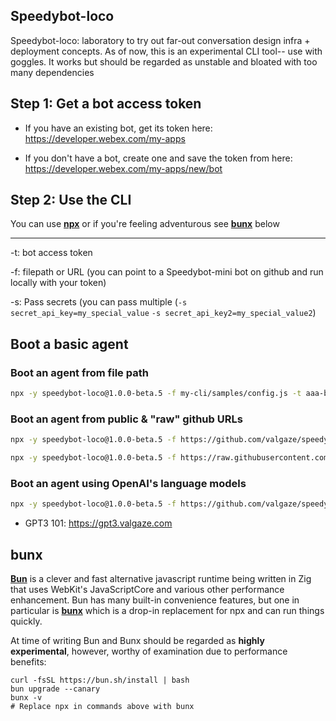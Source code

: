 ## Speedybot-loco

Speedybot-loco: laboratory to try out far-out conversation design infra + deployment concepts. As of now, this is an experimental CLI tool-- use with goggles. It works but should be regarded as unstable and bloated with too many dependencies

## Step 1: Get a bot access token

- If you have an existing bot, get its token here: https://developer.webex.com/my-apps

- If you don't have a bot, create one and save the token from here: https://developer.webex.com/my-apps/new/bot

## Step 2: Use the CLI

You can use **[npx](https://www.npmjs.com/package/npx)** or if you're feeling adventurous see **[bunx](#bunx)** below

---

-t: bot access token

-f: filepath or URL (you can point to a Speedybot-mini bot on github and run locally with your token)

-s: Pass secrets (you can pass multiple (`-s secret_api_key=my_special_value` `-s secret_api_key2=my_special_value2`)

## Boot a basic agent

### Boot an agent from file path

```sh
npx -y speedybot-loco@1.0.0-beta.5 -f my-cli/samples/config.js -t aaa-bbb-ccc-ddd-eee-fff
```

### Boot an agent from public & "raw" github URLs

```sh
npx -y speedybot-loco@1.0.0-beta.5 -f https://github.com/valgaze/speedybot-loco/blob/deploy/samples/config.ts -t aaa-bbb-ccc-ddd-eee-fff
```

```sh
npx -y speedybot-loco@1.0.0-beta.5 -f https://raw.githubusercontent.com/valgaze/speedybot-loco/deploy/samples/config.ts -t aaa-bbb-ccc-ddd-eee-fff
```

### Boot an agent using OpenAI's language models

```sh
npx -y speedybot-loco@1.0.0-beta.5 -f https://github.com/valgaze/speedybot-loco/blob/deploy/samples/openai.ts -t aaa-bbb-ccc-ddd-eee-fff -s openai=sk-aaabbbcccdddeeefff
```

- GPT3 101: https://gpt3.valgaze.com

## bunx

**[Bun](https://bun.sh/)** is a clever and fast alternative javascript runtime being written in Zig that uses WebKit's JavaScriptCore and various other performance enhancement. Bun has many built-in convenience features, but one in particular is **[bunx](https://twitter.com/jarredsumner/status/1606163655527059458)** which is a drop-in replacement for npx and can run things quickly.

At time of writing Bun and Bunx should be regarded as **highly experimental**, however, worthy of examination due to performance benefits:

```
curl -fsSL https://bun.sh/install | bash
bun upgrade --canary
bunx -v
# Replace npx in commands above with bunx
```

